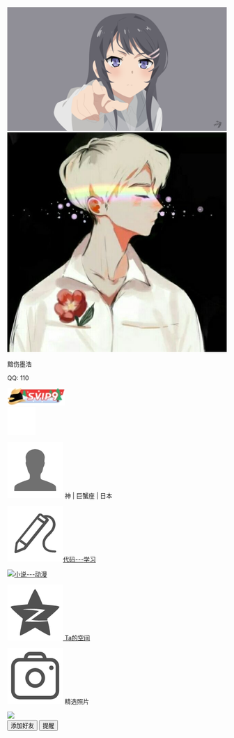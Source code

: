 <!DOCTYPE html>
<html lang="zh">

<head>
    <meta charset="UTF-8">
    <meta name="viewport" content="width=device-width, initial-scale=1.0">
    <title>欢迎来到个人主页</title>
    <link rel="stylesheet" href="css/style.css">
    <link rel="icon" href="index_1.html">
    <audio src="etc/See You Again - Wiz Khalifa、Charlie Puth.mp3" id="audio"></audio>
</head>

<body>
    <div class="container">
        <div class="user-form">
            <div class="bg-user">
                <div class="top"><img src="yyds.png"></div>
                <div class="circle"><img src="头像.png"></div>
                <p class="user-title">黯伤墨浩</p>
                <p class="user-qq">QQ: 110</p>
                <div class="idcard"><img src="images/svip.png"></div>
                <div class="zan"><img src="images/zan.png"></div>
                <p class="sign-text"><img src="images/person.jpeg">&nbsp;神&nbsp;|&nbsp;巨蟹座&nbsp;|&nbsp;日本&nbsp;</p>
                <p class="sign-text"><img src="images/sign.jpeg"><a href="https://mohao99.coding.net/public/">代码---</a><a href="https://www.csdn.net/">学习</a></p>
         <p class="sign-text"><img src="https://i.ibb.co/8xmyF2h/cnmsb01.png"><a href="https://www.ranwen8.com/">小说---</a><a href="https://yhdm.nl/">动漫</a></p>
                <p class="sign-text"><img src="images/qzone.jpeg"><a href="http://www.h539251932.ys168.com/">&nbsp;Ta的空间</a></p>
                <p class="sign-text"><img src="images/camera.jpeg">&nbsp;精选照片</p>
                <div class="border-img"><img src="images/1.gif"></div>
                <button class="btn-blue" onclick="window.open('tencent://message/?uin=2829322667&Menu=yes')">添加好友</button>
                <button class="btn-music" id="music">提醒</button>
            </div>
        </div>
    </div>
    <script src="js/jquery-1.11.0.min.js"></script>
    <script src="js/sweetalert.min.js"> </script>
    <script src="js/main.js"></script>
</body>

</html>
